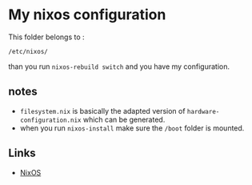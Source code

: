 # My nixos configuration

This folder belongs to :

```
/etc/nixos/
```

than you run `nixos-rebuild switch` and you have my configuration.

## notes

* `filesystem.nix` is basically the adapted version of `hardware-configuration.nix` which can be generated.
* when you run `nixos-install` make sure the `/boot` folder is mounted.

## Links

* [NixOS](https://nixos.org/)
